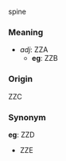 spine
### Meaning
+ _adj_: ZZA
    + __eg__: ZZB

### Origin

ZZC

### Synonym

__eg__: ZZD

+ ZZE


